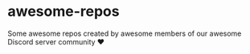 # awesome-repos
Some awesome repos created by awesome members of our awesome Discord server community ❤
